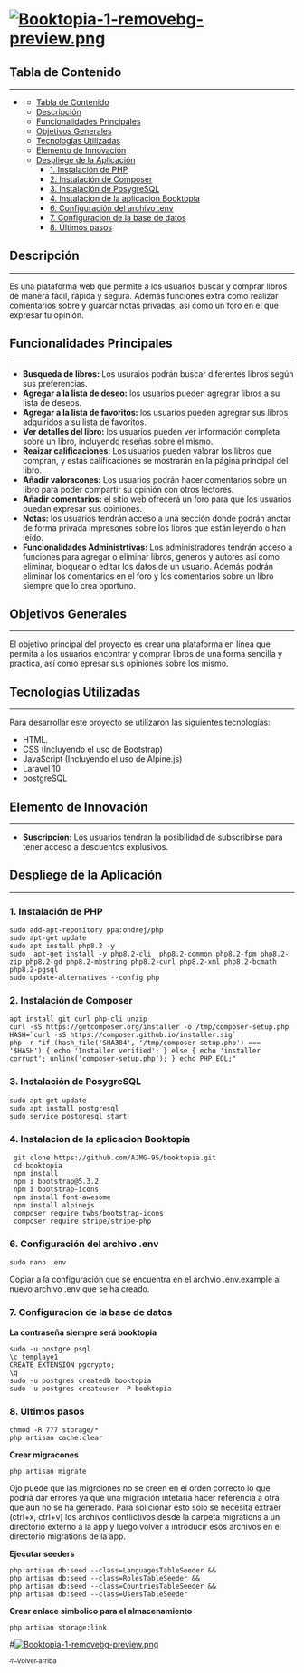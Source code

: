  
# [![Booktopia-1-removebg-preview.png](https://i.postimg.cc/7h9f6Gtx/Booktopia-1-removebg-preview.png)](https://postimg.cc/vx1Q2Bdj)



## Tabla de Contenido
***
- [](#)
  - [Tabla de Contenido](#tabla-de-contenido)
  - [Descripción](#descripción)
  - [Funcionalidades Principales](#funcionalidades-principales)
  - [Objetivos Generales](#objetivos-generales)
  - [Tecnologías Utilizadas](#tecnologías-utilizadas)
  - [Elemento de Innovación](#elemento-de-innovación)
  - [Despliege de la Aplicación](#despliege-de-la-aplicación)
    - [1. Instalación de PHP](#1-instalación-de-php)
    - [2. Instalación de Composer](#2-instalación-de-composer)
    - [3. Instalación de PosygreSQL](#3-instalación-de-posygresql)
    - [4. Instalacion de la aplicacion Booktopia](#4-instalacion-de-la-aplicacion-booktopia)
    - [6. Configuración del archivo .env](#6-configuración-del-archivo-env)
    - [7. Configuracion de la base de datos](#7-configuracion-de-la-base-de-datos)
    - [8. Últimos pasos](#8-últimos-pasos)



## Descripción
***
Es una plataforma web que permite a los usuarios buscar y comprar libros de manera fácil, rápida y segura. Además funciones extra como realizar comentarios sobre y guardar notas privadas, así como un foro en el que expresar tu opinión.


## Funcionalidades Principales
***
-   **Busqueda de libros:** Los usuraios podrán buscar diferentes libros según sus preferencias.
-   **Agregar a la lista de deseo:** los usuarios pueden agregrar libros a su lista de deseos.
-   **Agregar a la lista de favoritos:** los usuarios pueden agregrar sus libros adquiridos a su lista de favoritos.
-   **Ver detalles del libro:** los usuarios pueden ver información completa sobre un libro, incluyendo reseñas sobre el mismo.
-   **Reaizar calificaciones:** Los usuarios pueden valorar los libros que compran, y estas calificaciones se mostrarán en la página principal del libro.
-   **Añadir valoracones:** Los usuarios podrán hacer comentarios sobre un libro para poder compartir su opinión con otros lectores.
-   **Añadir comentarios:** el sitio web ofrecerá un foro para que los usuarios puedan expresar sus opiniones.
-   **Notas:** los usuarios tendrán acceso a una sección donde podrán anotar de forma privada impresones sobre los libros que están leyendo o han leído.
-   **Funcionalidades Administrtivas:** Los administradores tendrán acceso a funciones para agregar o eliminar libros, generos y autores así como eliminar, bloquear o editar los datos de un usuario. Además podrán eliminar los comentarios en el foro y los comentarios sobre un libro siempre que lo crea oportuno.



## Objetivos Generales
***
El objetivo principal del proyecto es crear una plataforma en línea que permita a los usuarios encontrar y comprar libros de una forma sencilla y practica, así como epresar sus opiniones sobre los mismo.


## Tecnologías Utilizadas
***
Para desarrollar este proyecto se utilizaron las siguientes tecnologías:

-   HTML.
-   CSS (Incluyendo el uso de Bootstrap)
-   JavaScript (Incluyendo el uso de Alpine.js)
-   Laravel 10
-   postgreSQL



## Elemento de Innovación
***
- **Suscripcion:** Los  usuarios tendran la posibilidad de subscribirse para tener acceso a descuentos explusivos.

## Despliege de la Aplicación
***
### 1. Instalación de PHP
```
sudo add-apt-repository ppa:ondrej/php
sudo apt-get update
sudo apt install php8.2 -y
sudo  apt-get install -y php8.2-cli  php8.2-common php8.2-fpm php8.2-zip php8.2-gd php8.2-mbstring php8.2-curl php8.2-xml php8.2-bcmath php8.2-pgsql
sudo update-alternatives --config php

```
### 2. Instalación de Composer
```
apt install git curl php-cli unzip
curl -sS https://getcomposer.org/installer -o /tmp/composer-setup.php
HASH=`curl -sS https://composer.github.io/installer.sig`
php -r "if (hash_file('SHA384', '/tmp/composer-setup.php') === '$HASH') { echo 'Installer verified'; } else { echo 'installer corrupt'; unlink('composer-setup.php'); } echo PHP_EOL;"
```

### 3. Instalación de PosygreSQL
```
sudo apt-get update
sudo apt install postgresql
sudo service postgresql start
```

### 4. Instalacion de la aplicacion Booktopia
```
 git clone https://github.com/AJMG-95/booktopia.git
 cd booktopia
 npm install
 npm i bootstrap@5.3.2
 npm i bootstrap-icons
 npm install font-awesome
 npm install alpinejs
 composer require twbs/bootstrap-icons
 composer require stripe/stripe-php
```  
### 6. Configuración del archivo .env
```
sudo nano .env
```
Copiar a la configuración que se encuentra en el archvio .env.example al nuevo archivo .env que se ha creado.

### 7. Configuracion de la base de datos
**La contraseña siempre será booktopia**
```
sudo -u postgre psql
\c templaye1
CREATE EXTENSION pgcrypto;
\q
sudo -u postgres createdb booktopia
sudo -u postgres createuser -P booktopia
```
### 8. Últimos pasos
```
chmod -R 777 storage/*
php artisan cache:clear
```

**Crear migracones**
```
php artisan migrate
```
Ojo puede que las migrciones no se creen en el orden correcto lo que podría dar errores ya que una migración intetaría hacer referencia a otra que aún no se ha generado. 
Para solicionar esto solo se necesita extraer (ctrl+x, ctrl+v) los archivos conflictivos desde la carpeta migrations a un directorio externo a la app y luego volver a introducir esos archivos en el directorio migrations de la app.

**Ejecutar seeders**
```
php artisan db:seed --class=LanguagesTableSeeder &&
php artisan db:seed --class=RolesTableSeeder &&
php artisan db:seed --class=CountriesTableSeeder &&
php artisan db:seed --class=UsersTableSeeder
```


**Crear enlace simbolico para el almacenamiento**
```
php artisan storage:link
```

#[![Booktopia-1-removebg-preview.png](https://i.postimg.cc/7h9f6Gtx/Booktopia-1-removebg-preview.png)](https://postimg.cc/vx1Q2Bdj)

[<sub>↑ Volver arriba</sub>](#tabla-de-contenido)

